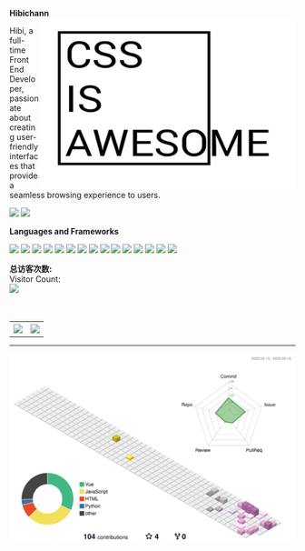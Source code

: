**Hibichann**
<img align="right" src="https://raw.githubusercontent.com/hibichann/hibichann/main/css-is-awesome.jpg" width="450" height="300" title="CSS is Awesome" />

Hibi, a full-time Front End Developer, passionate about creating user-friendly interfaces that provide a seamless browsing experience to users. 

<img height="25" src="https://img.shields.io/badge/It's-a%20feature-green" /><span>&nbsp;</span><img height="25" src="https://img.shields.io/badge/Not-a%20bug-green" />

**Languages and Frameworks**

<code><img height="25" src="https://skillicons.dev/icons?i=nodejs&perline=1&theme=light" /></code>
<code><img height="25" src="https://skillicons.dev/icons?i=vue&perline=1&theme=light" /></code>
<code><img height="25" src="https://skillicons.dev/icons?i=react&perline=1&theme=light" /></code>
<code><img height="25" src="https://skillicons.dev/icons?i=git&perline=1&theme=light" /></code>
<code><img height="25" src="https://skillicons.dev/icons?i=js&perline=1&theme=light" /></code>
<code><img height="25" src="https://skillicons.dev/icons?i=ts&perline=1&theme=light" /></code>
<code><img height="25" src="https://skillicons.dev/icons?i=scss&perline=1&theme=light" /></code>
<code><img height="25" src="https://skillicons.dev/icons?i=css&perline=1&theme=light" /></code>
<code><img height="25" src="https://skillicons.dev/icons?i=md&perline=1&theme=light" /></code>
<code><img height="25" src="https://skillicons.dev/icons?i=html&perline=1&theme=light" /></code>
<code><img height="25" src="https://skillicons.dev/icons?i=githubactions&perline=1&theme=light" /></code>
<code><img height="25" src="https://skillicons.dev/icons?i=nginx&perline=1&theme=light" /></code>
<code><img height="25" src="https://skillicons.dev/icons?i=py&perline=1&theme=light" /></code>
<code><img height="25" src="https://skillicons.dev/icons?i=webpack&perline=1&theme=light" /></code>
<code><img height="25" src="https://skillicons.dev/icons?i=solidity&perline=1&theme=light" /></code>


**总访客次数:**<br>
Visitor Count:<br>
<img src="https://moe-counter.glitch.me/get/@hibichann?theme=rule34"/>
<br></br>
<table style="width:100%;margin-top:30px" style="border:none">
  <tr style="border:none">
    <th style="border:none"><a href="https://github.com/hibichann">
    <img  src="https://github-readme-stats-ouuan.vercel.app/api?username=hibichann&theme=transparent&show_icons=true&count_private=true">
    </a></th>
    <th style="border:none"><a href="https://github.com/hibichann">
    <img  src="https://github-readme-stats.vercel.app/api/top-langs/?username=hibichann&theme=transparent&layout=compact&langs_count=10" />
    </a></th>
  </tr>
</table>

---

![](./profile-3d-contrib/profile-season-animate.svg)

